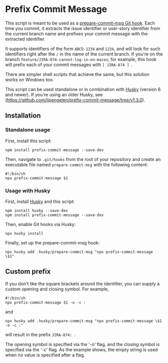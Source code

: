 # Prefix Commit Message

This script is meant to be used as a [prepare-commit-msg Git hook](https://git-scm.com/docs/githooks#_prepare_commit_msg).
Each time you commit, it extracts the issue identifier or user-story identifier from the current branch name and prefixes your commit message with the extracted identifier.

It supports identifiers of the form `ABCD-1234` and `1234`, and will look for such identifiers right after the `/` in the name of the current branch.
If you're on the branch `feature/JIRA-874-cannot-log-in-on-macos`, for example, this hook will prefix each of your commit messages with `[ JIRA-874 ] `.

There are simpler shell scripts that achieve the same, but this solution works on Windows too.

This script can be used standalone or in combination with [Husky](https://github.com/typicode/husky) (version 6 and newer).
If you're using an older Husky, see (https://github.com/ljpengelen/prefix-commit-message/tree/v1.3.0).

## Installation

### Standalone usage

First, install this script:

```
npm install prefix-commit-message --save-dev
```

Then, navigate to `.git/hooks` from the root of your repository and create an executable file named `prepare-commit-msg` with the following content:

```
#!/bin/sh
npx prefix-commit-message $1
```

### Usage with Husky

First, install [Husky](https://github.com/typicode/husky) and this script:

```
npm install husky --save-dev
npm install prefix-commit-message --save-dev
```

Then, enable Git hooks via Husky:

```
npx husky install
```

Finally, set up the prepare-commit-msg hook:

```
npx husky add .husky/prepare-commit-msg "npx prefix-commit-message \$1"
```

## Custom prefix

If you don't like the square brackets around the identifier, you can supply a custom opening and closing symbol.
For example,

```
#!/bin/sh
npx prefix-commit-message $1 -o -c :
```

and

```
npx husky add .husky/prepare-commit-msg "npx prefix-commit-message \$1 -o -c :"
```

will result in the prefix `JIRA-874: `.

The opening symbol is specified via the '-o' flag, and the closing symbol is specified via the '-c' flag.
As the example shows, the empty string is used when no value is specified after a flag.
